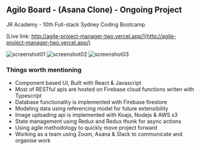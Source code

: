## Agilo Board - (Asana Clone) - Ongoing Project
JR Academy - 10th Full-stack Sydney Coding Bootcamp 

[Live link: http://agile-project-manager-two.vercel.app/](http://agile-project-manager-two.vercel.app/)

![screenshot01](https://user-images.githubusercontent.com/1281209/85357076-28ca3c00-b543-11ea-9541-48c849f800ec.png)
![screenshot02](https://user-images.githubusercontent.com/1281209/85357127-3b447580-b543-11ea-9315-6d6db96ac7bc.png)
![screenshot03](https://user-images.githubusercontent.com/1281209/85357178-51523600-b543-11ea-9e6d-cc0fc107f98b.png)


### Things worth mentioning
- Component based UI, Built with React & Javascript
- Most of RESTful apis are hosted on Firebase cloud functions writen with Typescript
- Database functionality is implemented with Firebase firestore
- Modeling data using referencing model for future extensibility
- Image uploading api is implemented with Koajs, Nodejs & AWS s3
- State management using Redux and Redux thunk for async actions
- Using agile methodology to quickly move project forward
- Working as a team using Zoom, Asana & Slack to communicate and organise work



